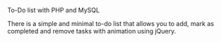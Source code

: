 
To-Do list with PHP and MySQL


There is a simple and minimal to-do list that allows you to add, mark as completed and remove tasks with animation using jQuery.

